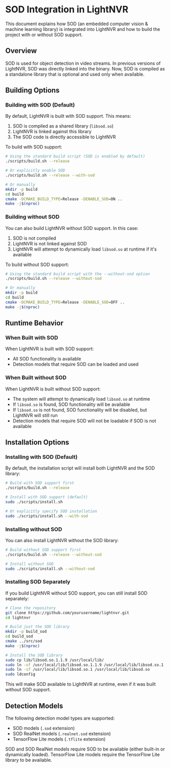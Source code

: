 # SOD Integration in LightNVR

This document explains how SOD (an embedded computer vision & machine learning library) is integrated into LightNVR and how to build the project with or without SOD support.

## Overview

SOD is used for object detection in video streams. In previous versions of LightNVR, SOD was directly linked into the binary. Now, SOD is compiled as a standalone library that is optional and used only when available.

## Building Options

### Building with SOD (Default)

By default, LightNVR is built with SOD support. This means:

1. SOD is compiled as a shared library (`libsod.so`)
2. LightNVR is linked against this library
3. The SOD code is directly accessible to LightNVR

To build with SOD support:

```bash
# Using the standard build script (SOD is enabled by default)
./scripts/build.sh --release

# Or explicitly enable SOD
./scripts/build.sh --release --with-sod

# Or manually
mkdir -p build
cd build
cmake -DCMAKE_BUILD_TYPE=Release -DENABLE_SOD=ON ..
make -j$(nproc)
```

### Building without SOD

You can also build LightNVR without SOD support. In this case:

1. SOD is not compiled
2. LightNVR is not linked against SOD
3. LightNVR will attempt to dynamically load `libsod.so` at runtime if it's available

To build without SOD support:

```bash
# Using the standard build script with the --without-sod option
./scripts/build.sh --release --without-sod

# Or manually
mkdir -p build
cd build
cmake -DCMAKE_BUILD_TYPE=Release -DENABLE_SOD=OFF ..
make -j$(nproc)
```

## Runtime Behavior

### When Built with SOD

When LightNVR is built with SOD support:

- All SOD functionality is available
- Detection models that require SOD can be loaded and used

### When Built without SOD

When LightNVR is built without SOD support:

- The system will attempt to dynamically load `libsod.so` at runtime
- If `libsod.so` is found, SOD functionality will be available
- If `libsod.so` is not found, SOD functionality will be disabled, but LightNVR will still run
- Detection models that require SOD will not be loadable if SOD is not available

## Installation Options

### Installing with SOD (Default)

By default, the installation script will install both LightNVR and the SOD library:

```bash
# Build with SOD support first
./scripts/build.sh --release

# Install with SOD support (default)
sudo ./scripts/install.sh

# Or explicitly specify SOD installation
sudo ./scripts/install.sh --with-sod
```

### Installing without SOD

You can also install LightNVR without the SOD library:

```bash
# Build without SOD support first
./scripts/build.sh --release --without-sod

# Install without SOD
sudo ./scripts/install.sh --without-sod
```

### Installing SOD Separately

If you build LightNVR without SOD support, you can still install SOD separately:

```bash
# Clone the repository
git clone https://github.com/yourusername/lightnvr.git
cd lightnvr

# Build just the SOD library
mkdir -p build_sod
cd build_sod
cmake ../src/sod
make -j$(nproc)

# Install the SOD library
sudo cp lib/libsod.so.1.1.9 /usr/local/lib/
sudo ln -sf /usr/local/lib/libsod.so.1.1.9 /usr/local/lib/libsod.so.1
sudo ln -sf /usr/local/lib/libsod.so.1 /usr/local/lib/libsod.so
sudo ldconfig
```

This will make SOD available to LightNVR at runtime, even if it was built without SOD support.

## Detection Models

The following detection model types are supported:

- SOD models (`.sod` extension)
- SOD RealNet models (`.realnet.sod` extension)
- TensorFlow Lite models (`.tflite` extension)

SOD and SOD RealNet models require SOD to be available (either built-in or dynamically loaded).
TensorFlow Lite models require the TensorFlow Lite library to be available.
